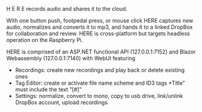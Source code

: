 H E R E records audio and shares it to the cloud. 

With one button push, footpedal press, or mouse click HERE captures new audio, normalizes and converts it to mp3, and hands it to a linked DropBox for collaboration and review. HERE is cross-platform but targets headless operation on the Raspberry Pi.

HERE is comprised of an ASP.NET functional API (127.0.0.1:7152) and Blazor Webassembly (127.0.0.1:7140) with WebUI featuring
- Recordings: create new recordings and play back or delete existing ones
- Tag Editor:  create or activate file name scheme and ID3 tags 
				*Title" must include the text "[#]" 
- Settings: normalize, convert to mono, copy to usb drive, link/unlink DropBox account, upload recordings